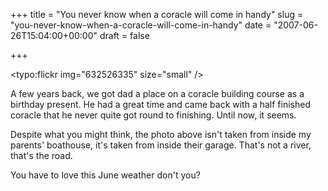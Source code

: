 +++
title = "You never know when a coracle will come in handy"
slug = "you-never-know-when-a-coracle-will-come-in-handy"
date = "2007-06-26T15:04:00+00:00"
draft = false

+++

<typo:flickr img="632526335" size="small" />

A few years back, we got dad a place on a coracle building course as a birthday present. He had a great time and came back with a half finished coracle that he never quite got round to finishing. Until now, it seems.

Despite what you might think, the photo above isn't taken from inside my parents' boathouse, it's taken from inside their garage. That's not a river, that's the road.

You have to love this June weather don't you?
